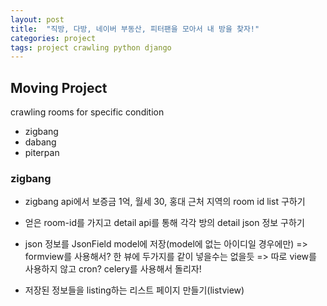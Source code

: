 ```yaml
---
layout: post
title:  "직방, 다방, 네이버 부동산, 피터팬을 모아서 내 방을 찾자!"
categories: project
tags: project crawling python django
---
```


## Moving Project

crawling rooms for specific condition 

- zigbang
- dabang
- piterpan


### zigbang

- zigbang api에서 보증금 1억, 월세 30, 홍대 근처 지역의 room id list 구하기

- 얻은 room-id를 가지고 detail api를 통해 각각 방의 detail json 정보 구하기

- json 정보를 JsonField model에 저장(model에 없는 아이디일 경우에만)
=> formview를 사용해서? 한 뷰에 두가지를 같이 넣을수는 없을듯
=> 따로 view를 사용하지 않고 cron? celery를 사용해서 돌리자!

- 저장된 정보들을 listing하는 리스트 페이지 만들기(listview)
